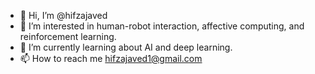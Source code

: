 - 👋 Hi, I’m @hifzajaved
- 👀 I’m interested in human-robot interaction, affective computing, and reinforcement learning.
- 🌱 I’m currently learning about AI and deep learning.
- 📫 How to reach me hifzajaved1@gmail.com

<!---
hifzajaved/hifzajaved is a ✨ special ✨ repository because its `README.md` (this file) appears on your GitHub profile.
You can click the Preview link to take a look at your changes.
--->
